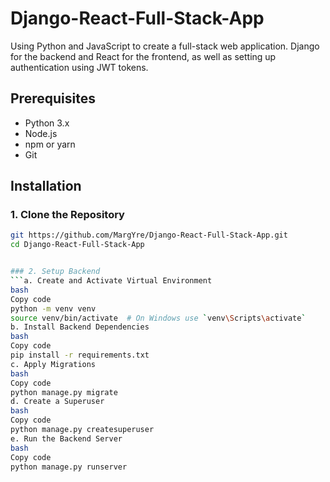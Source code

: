 # Django-React-Full-Stack-App
Using Python and JavaScript to create a full-stack web application.
Django for the backend and React for the frontend, as well as setting up authentication using JWT tokens.

## Prerequisites
- Python 3.x
- Node.js
- npm or yarn
- Git

## Installation

### 1. Clone the Repository
```bash
git https://github.com/MargYre/Django-React-Full-Stack-App.git
cd Django-React-Full-Stack-App


### 2. Setup Backend
```a. Create and Activate Virtual Environment
bash
Copy code
python -m venv venv
source venv/bin/activate  # On Windows use `venv\Scripts\activate`
b. Install Backend Dependencies
bash
Copy code
pip install -r requirements.txt
c. Apply Migrations
bash
Copy code
python manage.py migrate
d. Create a Superuser
bash
Copy code
python manage.py createsuperuser
e. Run the Backend Server
bash
Copy code
python manage.py runserver
